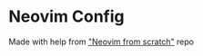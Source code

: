 # Neovim Config
Made with help from ["Neovim from scratch"](https://github.com/LunarVim/Neovim-from-scratch) repo

